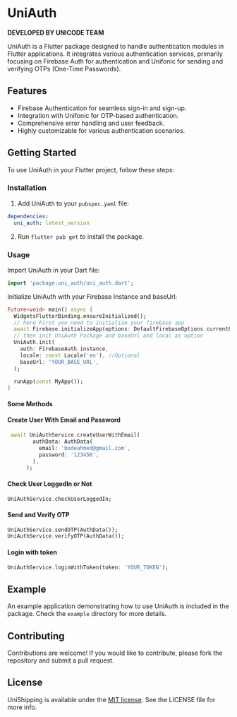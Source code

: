 # UniAuth

**DEVELOPED BY UNICODE TEAM**

UniAuth is a Flutter package designed to handle authentication modules in Flutter applications. It integrates various authentication services, primarily focusing on Firebase Auth for authentication and Unifonic for sending and verifying OTPs (One-Time Passwords).

## Features

- Firebase Authentication for seamless sign-in and sign-up.
- Integration with Unifonic for OTP-based authentication.
- Comprehensive error handling and user feedback.
- Highly customizable for various authentication scenarios.

## Getting Started

To use UniAuth in your Flutter project, follow these steps:

### Installation

1. Add UniAuth to your `pubspec.yaml` file:

```yaml
dependencies:
  uni_auth: latest_version
```

2. Run `flutter pub get` to install the package.

### Usage

Import UniAuth in your Dart file:

```dart
import 'package:uni_auth/uni_auth.dart';
```

Initialize UniAuth with your Firebase Instance and baseUrl:

```dart
Future<void> main() async {
  WidgetsFlutterBinding.ensureInitialized();
  // here First you need to initialize your firebase app
  await Firebase.initializeApp(options: DefaultFirebaseOptions.currentPlatform);
  // then init UniAuth Package and baseUrl and local as option
  UniAuth.init(
    auth: FirebaseAuth.instance,
    locale: const Locale('en'), //Optional
    baseUrl: 'YOUR_BASE_URL',
  );

  runApp(const MyApp());
}
```
#### Some Methods

#### Create User With Email and Password
```dart
 await UniAuthService.createUserWithEmail(
        authData: AuthData(
          email: 'bodeahmed@gmail.com',
          password: '123456',
        ),
      );
```

#### Check User LoggedIn or Not
```dart
UniAuthService.checkUserLoggedIn;
```

#### Send and Verify OTP
```dart
UniAuthService.sendOTP(AuthData());
UniAuthService.verifyOTP(AuthData());
```

#### Login with token
```dart
UniAuthService.loginWithToken(token: 'YOUR_TOKEN');
```


## Example

An example application demonstrating how to use UniAuth is included in the package. Check the `example` directory for more details.

## Contributing

Contributions are welcome! If you would like to contribute, please fork the repository and submit a pull request.

## License

UniShipping is available under the [MIT license](LICENSE). See the LICENSE file for more info.
```
